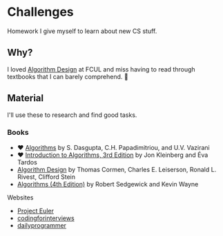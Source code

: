 # Challenges

Homework I give myself to learn about new CS stuff.

## Why?

I loved [Algorithm Design](http://www.fc.ul.pt/en/disciplinas/201415/425116-algorithms-design-and-analysis) at FCUL and miss having to read through textbooks that I can barely comprehend. :green_book:

## Material

I'll use these to research and find good tasks.
 
### Books
- :heart: [Algorithms](http://beust.com/algorithms.pdf) by S. Dasgupta, C.H. Papadimitriou, and U.V. Vazirani
- :heart: [Introduction to Algorithms, 3rd Edition](http://www.amazon.com/Introduction-Algorithms-Edition-Thomas-Cormen/dp/0262033844/ref=zg_bs_3870_1) by Jon Kleinberg and Éva Tardos 
- [Algorithm Design](http://www.amazon.com/Algorithm-Design-Jon-Kleinberg/dp/0321295358/ref=zg_bs_3870_15) by Thomas Cormen, Charles E. Leiserson, Ronald L. Rivest, Clifford Stein
- [Algorithms (4th Edition)](http://www.amazon.com/Algorithms-4th-Edition-Robert-Sedgewick/dp/032157351X/ref=zg_bs_3870_6) by Robert Sedgewick and Kevin Wayne 

Websites
- [Project Euler](https://projecteuler.net/)
- [codingforinterviews](http://codingforinterviews.com/)
- [dailyprogrammer](https://www.reddit.com/r/dailyprogrammer)
